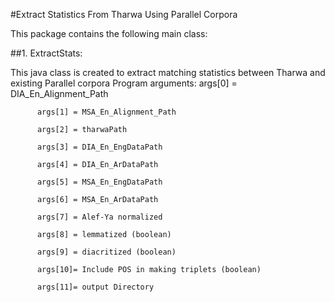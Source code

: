 #Extract Statistics From Tharwa Using Parallel Corpora

This package contains the following main class:

  ##1. ExtractStats:

  This java class is created to extract matching statistics between Tharwa and existing Parallel corpora
  Program arguments:
          args[0] = DIA_En_Alignment_Path

          args[1] = MSA_En_Alignment_Path

          args[2] = tharwaPath

          args[3] = DIA_En_EngDataPath

          args[4] = DIA_En_ArDataPath

          args[5] = MSA_En_EngDataPath

          args[6] = MSA_En_ArDataPath

          args[7] = Alef-Ya normalized

          args[8] = lemmatized (boolean)

          args[9] = diacritized (boolean)

          args[10]= Include POS in making triplets (boolean)

          args[11]= output Directory
